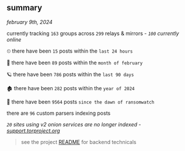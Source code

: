 
## summary
_february 9th, 2024_

currently tracking `163` groups across `299` relays & mirrors - _`100` currently online_

⏲ there have been `15` posts within the `last 24 hours`

🦈 there have been `89` posts within the `month of february`

🪐 there have been `786` posts within the `last 90 days`

🏚 there have been `282` posts within the `year of 2024`

🦕 there have been `9564` posts `since the dawn of ransomwatch`

there are `96` custom parsers indexing posts

_`20` sites using v2 onion services are no longer indexed - [support.torproject.org](https://support.torproject.org/onionservices/v2-deprecation/)_

> see the project [README](https://github.com/joshhighet/ransomwatch#ransomwatch--) for backend technicals
